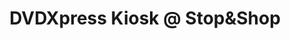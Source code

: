 ---
title: "DVDXpress Kiosk @ Stop&Shop"
url: /wayne/dvdxpress-kiosk-an-stopundshop/
shop: Videothek
---
